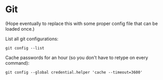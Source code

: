 # Git

(Hope eventually to replace this with some proper config file that can be loaded once.)

List all git configurations:
```
git config --list
```

Cache passwords for an hour (so you don't have to retype on every command):
```
git config --global credential.helper 'cache --timeout=3600'
```
